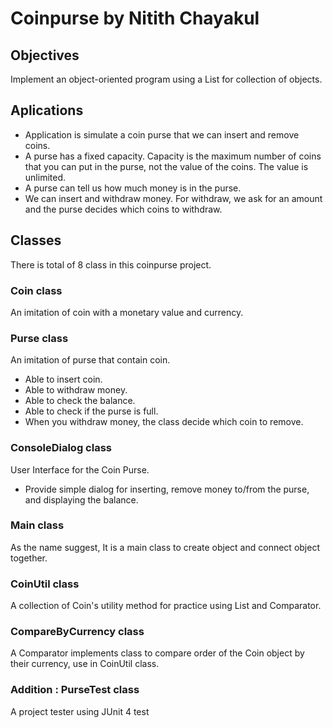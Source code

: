# Coinpurse by Nitith Chayakul

## Objectives
  Implement an object-oriented program using a List for collection of objects.

## Aplications
* Application is simulate a coin purse that we can insert and remove coins.
* A purse has a fixed capacity. Capacity is the maximum number of coins that you can put in the purse, not the value of the coins. The value is unlimited.
* A purse can tell us how much money is in the purse.
* We can insert and withdraw money. For withdraw, we ask for an amount and the purse decides which coins to withdraw.

## Classes

There is total of 8 class in this coinpurse project.
### Coin class
An imitation of coin with a monetary value and currency.

### Purse class
An imitation of purse that contain coin.
* Able to insert coin.
* Able to withdraw money.
* Able to check the balance.
* Able to check if the purse is full.
* When you withdraw money, the class decide which coin to remove.

### ConsoleDialog class
User Interface for the Coin Purse.
* Provide simple dialog for inserting, remove money to/from the purse, and displaying the balance.

### Main class
As the name suggest, It is a main class to create object and connect object together.

### CoinUtil class
A collection of Coin's utility method for practice using List and Comparator.

### CompareByCurrency class
A Comparator implements class to compare order of the Coin object by their currency, use in CoinUtil class.

### Addition : PurseTest class
A project tester using JUnit 4 test
